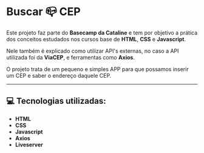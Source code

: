 # Buscar 📪 CEP

Este projeto faz parte do **Basecamp da Cataline** e tem por objetivo a prática dos conceitos estudados nos cursos base de **HTML**, **CSS** e **Javascript**.

Nele também é explicado como utilizar API's externas, no caso a API utilizada foi da **ViaCEP**, e ferramentas como **Axios**.

O projeto trata de um pequeno e simples APP para que possamos inserir um CEP e saber o endereço daquele CEP.

---

## 💻 Tecnologias utilizadas:

- **HTML**
- **CSS**
- **Javascript**
- **Axios**
- **Liveserver**
